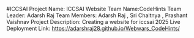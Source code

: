 #ICCSAI
Project Name: ICCSAI Website
Team Name:CodeHints
Team Leader: Adarsh Raj
Team Members: Adarsh Raj , Sri Chaitnya , Prashant Vaishnav
Project Description: Creating a website for iccsai 2025
Live Deployment Link: https://adarshraj28.github.io/Webwars_CodeHints/
